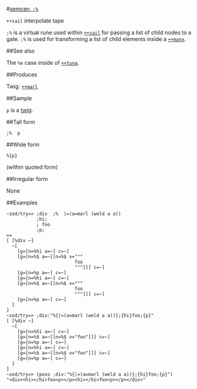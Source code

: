 #[semcen, `;%`](#smcn)

`++sail` interpolate tape

`;%` is a virtual rune used within [`++sail`]() for passing a list of child nodes to a gate. `;%` is used for transforming a list of child elements inside a [`++manx`]().

##See also

The `%e` case inside of [`++tuna`]().

##Produces

Twig: [`++marl`]()

##Sample

`p` is a [twig]().

##Tall form

    ;%  p

##Wide form

    %{p}

(within quoted form)

##Irregular form

None

##Examples

    ~zod/try=> ;div  ;%  |=(a=marl (weld a a))
               ;hi;
               ; foo
               ;p;
    ==
    [ [%div ~]
      ~[
        [g=[n=%hi a=~] c=~]
        [g=[n=%$ a=~[[n=%$ v="""
                             foo
                             """]]] c=~]
        [g=[n=%p a=~] c=~]
        [g=[n=%hi a=~] c=~]
        [g=[n=%$ a=~[[n=%$ v="""
                             foo
                             """]]] c=~]
        [g=[n=%p a=~] c=~]
      ]
    ]
    ~zod/try=> ;div:"%{|=(a=marl (weld a a))};{hi}foo;{p}"
    [ [%div ~]
      ~[
        [g=[n=%hi a=~] c=~]
        [g=[n=%$ a=~[[n=%$ v="foo"]]] c=~]
        [g=[n=%p a=~] c=~]
        [g=[n=%hi a=~] c=~]
        [g=[n=%$ a=~[[n=%$ v="foo"]]] c=~]
        [g=[n=%p a=~] c=~]
      ]
    ]
    ~zod/try=> (poxo ;div:"%{|=(a=marl (weld a a))};{hi}foo;{p}")
    "<div><hi></hi>foo<p></p><hi></hi>foo<p></p></div>"
